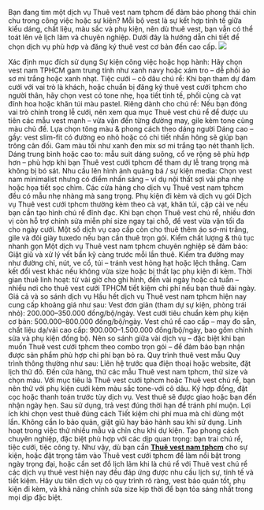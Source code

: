 Bạn đang tìm một dịch vụ Thuê vest nam tphcm để đảm bảo phong thái chỉn chu trong công việc hoặc sự kiện? Mỗi bộ vest là sự kết hợp tinh tế giữa kiểu dáng, chất liệu, màu sắc và phụ kiện, nên dù thuê vest, bạn vẫn có thể toát lên vẻ lịch lãm và chuyên nghiệp. Dưới đây là hướng dẫn chi tiết để chọn dịch vụ phù hợp và đăng ký thuê vest cơ bản đến cao cấp.
![](https://g0v.hackmd.io/_uploads/Skb-1QIIgg.jpg)

Xác định mục đích sử dụng
Sự kiện công việc hoặc họp hành: Hãy chọn vest nam TPHCM gam trung tính như xanh navy hoặc xám tro – dễ phối áo sơ mi trắng hoặc xanh nhạt.
Tiệc cưới – cô dâu chú rể: Khi bạn tham dự đám cưới với vai trò là khách, hoặc chuẩn bị đăng ký thuê vest cưới tphcm cho người thân, hãy chọn vest có tone nhẹ, họa tiết tinh tế, phối cùng cà vạt đính hoa hoặc khăn túi màu pastel.
Riêng dành cho chú rể: Nếu bạn đóng vai trò chính trong lễ cưới, nên xem qua mục Thuê vest chú rể để được ưu tiên các mẫu vest mạnh – vừa vặn đến từng đường may, gile kèm tone cùng màu chủ đề.
Lựa chọn tông màu & phong cách theo dáng người
Dáng cao – gầy: vest slim-fit có đường eo nhỏ hoặc có chi tiết nhấn hông sẽ giúp bạn trông cân đối. Gam màu tối như xanh đen mix sơ mi trắng tạo nét thanh lịch.
Dáng trung bình hoặc cao to: mẫu suit dáng suông, cổ ve rộng sẽ phù hợp hơn – phù hợp khi bạn Thuê vest cưới tphcm để tham dự lễ trang trọng mà không bị bó sát.
Nhu cầu lên hình ảnh quảng bá / sự kiện media: Chọn vest nam minimalist nhưng có điểm nhấn sáng – ví dụ nội thất sợi vải pha nhẹ hoặc họa tiết sọc chìm. Các cửa hàng cho dịch vụ Thuê vest nam tphcm đều có mẫu nhẹ nhàng mà sang trọng.
Phụ kiện đi kèm và dịch vụ gói
Dịch vụ Thuê vest cưới tphcm thường kèm theo cà vạt, khăn túi, cặp cài ve nếu bạn cần tạo hình chú rể đĩnh đạc.
Khi bạn chọn Thuê vest chú rể, nhiều đơn vị còn hỗ trợ chỉnh sửa miễn phí size ngay tại chỗ, để vest vừa vặn tối đa cho ngày cưới. Một số dịch vụ cao cấp còn cho thuê thêm áo sơ-mi trắng, gile và đôi giày tuxedo nếu bạn cần thuê trọn gói.
Kiểm chất lượng & thủ tục nhanh gọn
Một dịch vụ Thuê vest nam tphcm chuyên nghiệp sẽ đảm bảo:
Giặt giũ và xử lý vết bẩn kỹ càng trước mỗi lần thuê.
Kiểm tra đường may như đường chỉ, nút, ve cổ, túi – tránh vest hỏng hạt hoặc lệch thẳng.
Cam kết đổi vest khác nếu không vừa size hoặc bị thất lạc phụ kiện đi kèm.
Thời gian thuê linh hoạt: từ vài giờ cho ghi hình, đến vài ngày hoặc cả tuần – nhiều nơi cho thuê vest cưới TPHCM tiết kiệm chi phí nếu bạn thuê dài ngày.
Giá cả và so sánh dịch vụ
Hầu hết dịch vụ Thuê vest nam tphcm hiện nay cung cấp khoảng giá như sau:
Vest đơn giản (tham dự sự kiện, phòng trái nhỏ): 200.000–350.000 đồng/bộ/ngày.
Vest cưới tiêu chuẩn kèm phụ kiện cơ bản: 500.000–800.000 đồng/bộ/ngày.
Vest chú rể cao cấp – may đo sẵn, chất liệu dạ/vải cao cấp: 900.000–1.500.000 đồng/bộ/ngày, bao gồm chỉnh sửa và phụ kiện đồng bộ.
Nên so sánh giữa vài dịch vụ – đặc biệt khi bạn muốn Thuê vest cưới tphcm theo combo trọn gói – để đảm bảo bạn nhận được sản phẩm phù hợp chi phí bạn bỏ ra.
Quy trình thuê vest mẫu
Quy trình thông thường như sau:
Liên hệ trước qua điện thoại hoặc website, đặt lịch thử đồ.
Đến cửa hàng, thử các mẫu Thuê vest nam tphcm, thử size và chọn màu.
Với mục tiêu là Thuê vest cưới tphcm hoặc Thuê vest chú rể, bạn nên thử với phụ kiện cưới kèm màu sắc tone-với cô dâu.
Ký hợp đồng, đặt cọc hoặc thanh toán trước tùy dịch vụ.
Vest thuê sẽ được giao hoặc bạn đến nhận ngày hẹn.
Sau sử dụng, trả vest đúng thời hạn để tránh phí muộn.
Lợi ích khi chọn vest thuê đúng cách
Tiết kiệm chi phí mua mà chỉ dùng một lần.
Không cần lo bảo quản, giặt giũ hay bảo hành sau khi sử dụng.
Linh hoạt trong việc thử nhiều mẫu và chỉn chu khi dự kiện.
Tạo phong cách chuyên nghiệp, đặc biệt phù hợp với các dịp quan trọng: bạn trai chú rể, tiệc cưới, tiệc công ty.
Như vậy, dù bạn cần [**Thuê vest nam tphcm**](https://umvestnam.com/thue-vest.html) cho sự kiện, hoặc đặt trọng tâm vào Thuê vest cưới tphcm để làm nổi bật trong ngày trọng đại, hoặc cần set đồ lịch lãm khi là chú rể với Thuê vest chú rể các dịch vụ thuê vest hiện nay đều đáp ứng được nhu cầu lịch sự, tinh tế và tiết kiệm. Hãy ưu tiên dịch vụ có quy trình rõ ràng, vest bảo quản tốt, phụ kiện đi kèm, và khả năng chỉnh sửa size kịp thời để bạn tỏa sáng nhất trong mọi dịp đặc biệt.


